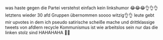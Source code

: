 was haste gegen die Partei verstehst einfach kein linkshumor 😂😂😂👌👌👌 letztens wieder 30 afd Gruppen übernommen soooo witzig👌👌 leute gebt mir upvotes in dem ich pseudo satirische scheiße mache und drittklassige tweets von afdlern recycle Kommunismus ist wie arbeitslos sein nur das die linken stolz sind HAHAHAHA 👋👋